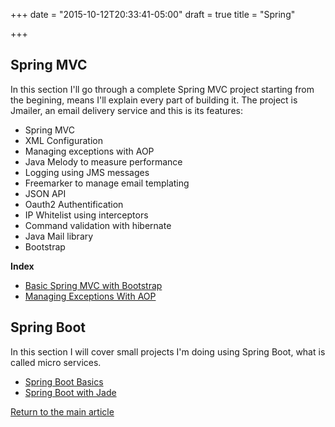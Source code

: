 +++
date = "2015-10-12T20:33:41-05:00"
draft = true
title = "Spring"

+++

## Spring MVC

In this section I'll go through a complete Spring MVC project starting from the begining, means I'll explain every part of building it. The project is Jmailer, an email delivery service and this is its features:

* Spring MVC
* XML Configuration
* Managing exceptions with AOP
* Java Melody to measure performance
* Logging using JMS messages
* Freemarker to manage email templating
* JSON API
* Oauth2 Authentification
* IP Whitelist using interceptors
* Command validation with hibernate
* Java Mail library
* Bootstrap

**Index**

* [Basic Spring MVC with Bootstrap](/techtalk/spring_mvc)
* [Managing Exceptions With AOP](/techtalk/spring_aop)

## Spring Boot

In this section I will cover small projects I'm doing using Spring Boot, what is called micro services.

* [Spring Boot Basics](/techtalk/spring_boot)
* [Spring Boot with Jade](/techtalk/spring_boot_jade)

[Return to the main article](/techtalk/techtalks)
